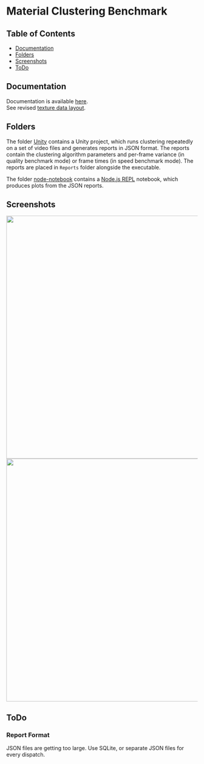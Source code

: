 # Material Clustering Benchmark

## Table of Contents

* [Documentation](#documentation)
* [Folders](#folders)
* [Screenshots](#screenshots)
* [ToDo](#todo)

## Documentation

Documentation is available [here](https://kosrud.github.io/Material-Clustering-Benchmark/html).\
See revised [texture data layout](https://kosrud.github.io/Material-Clustering-Benchmark/html/md__assets__documentation__data__layout.html).

## Folders

The folder [Unity](./Unity) contains a Unity project, which runs clustering repeatedly on a set of video files and generates reports in JSON format. The reports contain the clustering algorithm parameters and per-frame variance (in quality benchmark mode) or frame times (in speed benchmark mode). The reports are placed in `Reports` folder alongside the executable.

The folder [node-notebook](./node-notebook) contains a [Node.js REPL](https://marketplace.visualstudio.com/items?itemName=donjayamanne.typescript-notebook) notebook, which produces plots from the JSON reports.

## Screenshots


<img src="https://user-images.githubusercontent.com/36504423/202903483-30bd083e-47a2-4807-b110-6ff55ac4fd54.png" width="640">
<img src="https://user-images.githubusercontent.com/36504423/202903522-867759d3-dee4-497d-9b4b-b85498e26813.png" width="640">

## ToDo

### Report Format

JSON files are getting too large. Use SQLite, or separate JSON files for every dispatch.
